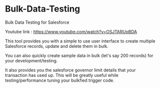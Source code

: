 # Bulk-Data-Testing
Bulk Data Testing for Salesforce

Youtube link : https://www.youtube.com/watch?v=OSJTARUpBDA

This tool provides you with a simple to use user interface to create multiple Salesforce records, update and delete them in bulk.

You can also quickly create sample data in bulk (let's say 200 records) for your development/testing.

It also provides you the salesforce governor limit details that your transaction has used up. This will be greatly useful while testing/performance tuning your bulkfied trigger code.
